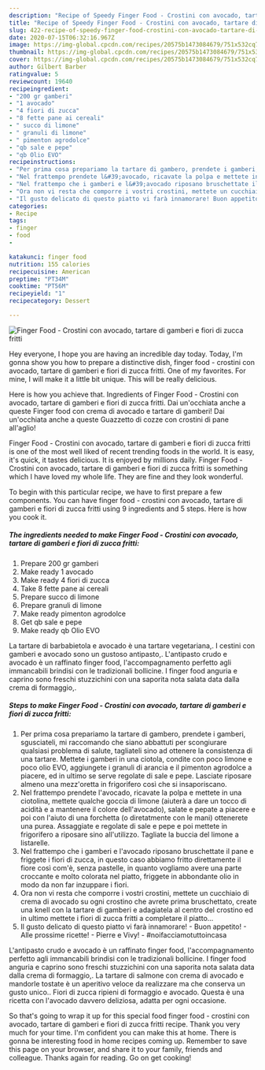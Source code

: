 ```yaml
---
description: "Recipe of Speedy Finger Food - Crostini con avocado, tartare di gamberi e fiori di zucca fritti"
title: "Recipe of Speedy Finger Food - Crostini con avocado, tartare di gamberi e fiori di zucca fritti"
slug: 422-recipe-of-speedy-finger-food-crostini-con-avocado-tartare-di-gamberi-e-fiori-di-zucca-fritti
date: 2020-07-15T06:32:16.967Z
image: https://img-global.cpcdn.com/recipes/20575b1473084679/751x532cq70/finger-food-crostini-con-avocado-tartare-di-gamberi-e-fiori-di-zucca-fritti-recipe-main-photo.jpg
thumbnail: https://img-global.cpcdn.com/recipes/20575b1473084679/751x532cq70/finger-food-crostini-con-avocado-tartare-di-gamberi-e-fiori-di-zucca-fritti-recipe-main-photo.jpg
cover: https://img-global.cpcdn.com/recipes/20575b1473084679/751x532cq70/finger-food-crostini-con-avocado-tartare-di-gamberi-e-fiori-di-zucca-fritti-recipe-main-photo.jpg
author: Gilbert Barber
ratingvalue: 5
reviewcount: 19640
recipeingredient:
- "200 gr gamberi"
- "1 avocado"
- "4 fiori di zucca"
- "8 fette pane ai cereali"
- " succo di limone"
- " granuli di limone"
- " pimenton agrodolce"
- "qb sale e pepe"
- "qb Olio EVO"
recipeinstructions:
- "Per prima cosa prepariamo la tartare di gambero, prendete i gamberi, sgusciateli, mi raccomando che siano abbattuti per scongiurare qualsiasi problema di salute, tagliateli sino ad ottenere la consistenza di una tartare. Mettete i gamberi in una ciotola, condite con poco limone e poco olio EVO, aggiungete i granuli di arancia e il pimenton agrodolce a piacere, ed in ultimo se serve regolate di sale e pepe. Lasciate riposare almeno una mezz&#39;oretta in frigorifero così che si insaporiscano."
- "Nel frattempo prendete l&#39;avocado, ricavate la polpa e mettete in una ciotolina, mettete qualche goccia di limone (aiuterà a dare un tocco di acidità e a mantenere il colore dell&#39;avocado), salate e pepate a piacere e poi con l&#39;aiuto di una forchetta (o diretatmente con le mani) ottenerete una purea. Assaggiate e regolate di sale e pepe e poi mettete in frigorifero a riposare sino all&#39;utilizzo. Tagliate la buccia del limone a listarelle."
- "Nel frattempo che i gamberi e l&#39;avocado riposano bruschettate il pane e friggete i fiori di zucca, in questo caso abbiamo fritto direttamente il fiore così com&#39;è, senza pastelle, in quanto vogliamo avere una parte croccante e molto colorata nel piatto, friggete in abbondante olio in modo da non far inzuppare i fiori."
- "Ora non vi resta che comporre i vostri crostini, mettete un cucchiaio di crema di avocado su ogni crostino che avrete prima bruschettato, create una knell con la tartare di gamberi e adagiatela al centro del crostino ed in ultimo mettete i fiori di zucca fritti a completare il piatto..."
- "Il gusto delicato di questo piatto vi farà innamorare! Buon appetito!  Alle prossime ricette!  Pierre e Vivy!  #noifacciamotuttoincasa"
categories:
- Recipe
tags:
- finger
- food
- 

katakunci: finger food  
nutrition: 155 calories
recipecuisine: American
preptime: "PT34M"
cooktime: "PT56M"
recipeyield: "1"
recipecategory: Dessert

---
```



![Finger Food - Crostini con avocado, tartare di gamberi e fiori di zucca fritti](https://img-global.cpcdn.com/recipes/20575b1473084679/751x532cq70/finger-food-crostini-con-avocado-tartare-di-gamberi-e-fiori-di-zucca-fritti-recipe-main-photo.jpg)

Hey everyone, I hope you are having an incredible day today. Today, I'm gonna show you how to prepare a distinctive dish, finger food - crostini con avocado, tartare di gamberi e fiori di zucca fritti. One of my favorites. For mine, I will make it a little bit unique. This will be really delicious.

Here is how you achieve that. Ingredients of Finger Food - Crostini con avocado, tartare di gamberi e fiori di zucca fritti. Dai un&#39;occhiata anche a queste Finger food con crema di avocado e tartare di gamberi! Dai un&#39;occhiata anche a queste Guazzetto di cozze con crostini di pane all&#39;aglio!

Finger Food - Crostini con avocado, tartare di gamberi e fiori di zucca fritti is one of the most well liked of recent trending foods in the world. It is easy, it's quick, it tastes delicious. It is enjoyed by millions daily. Finger Food - Crostini con avocado, tartare di gamberi e fiori di zucca fritti is something which I have loved my whole life. They are fine and they look wonderful.


To begin with this particular recipe, we have to first prepare a few components. You can have finger food - crostini con avocado, tartare di gamberi e fiori di zucca fritti using 9 ingredients and 5 steps. Here is how you cook it.

<!--inarticleads1-->

##### The ingredients needed to make Finger Food - Crostini con avocado, tartare di gamberi e fiori di zucca fritti:

1. Prepare 200 gr gamberi
1. Make ready 1 avocado
1. Make ready 4 fiori di zucca
1. Take 8 fette pane ai cereali
1. Prepare  succo di limone
1. Prepare  granuli di limone
1. Make ready  pimenton agrodolce
1. Get qb sale e pepe
1. Make ready qb Olio EVO


La tartare di barbabietola e avocado è una tartare vegetariana,. I cestini con gamberi e avocado sono un gustoso antipasto,. L&#39;antipasto crudo e avocado è un raffinato finger food, l&#39;accompagnamento perfetto agli immancabili brindisi con le tradizionali bollicine. I finger food anguria e caprino sono freschi stuzzichini con una saporita nota salata data dalla crema di formaggio,. 

<!--inarticleads2-->

##### Steps to make Finger Food - Crostini con avocado, tartare di gamberi e fiori di zucca fritti:

1. Per prima cosa prepariamo la tartare di gambero, prendete i gamberi, sgusciateli, mi raccomando che siano abbattuti per scongiurare qualsiasi problema di salute, tagliateli sino ad ottenere la consistenza di una tartare. Mettete i gamberi in una ciotola, condite con poco limone e poco olio EVO, aggiungete i granuli di arancia e il pimenton agrodolce a piacere, ed in ultimo se serve regolate di sale e pepe. Lasciate riposare almeno una mezz&#39;oretta in frigorifero così che si insaporiscano.
1. Nel frattempo prendete l&#39;avocado, ricavate la polpa e mettete in una ciotolina, mettete qualche goccia di limone (aiuterà a dare un tocco di acidità e a mantenere il colore dell&#39;avocado), salate e pepate a piacere e poi con l&#39;aiuto di una forchetta (o diretatmente con le mani) ottenerete una purea. Assaggiate e regolate di sale e pepe e poi mettete in frigorifero a riposare sino all&#39;utilizzo. Tagliate la buccia del limone a listarelle.
1. Nel frattempo che i gamberi e l&#39;avocado riposano bruschettate il pane e friggete i fiori di zucca, in questo caso abbiamo fritto direttamente il fiore così com&#39;è, senza pastelle, in quanto vogliamo avere una parte croccante e molto colorata nel piatto, friggete in abbondante olio in modo da non far inzuppare i fiori.
1. Ora non vi resta che comporre i vostri crostini, mettete un cucchiaio di crema di avocado su ogni crostino che avrete prima bruschettato, create una knell con la tartare di gamberi e adagiatela al centro del crostino ed in ultimo mettete i fiori di zucca fritti a completare il piatto...
1. Il gusto delicato di questo piatto vi farà innamorare! - Buon appetito!  - Alle prossime ricette!  - Pierre e Vivy!  - #noifacciamotuttoincasa


L&#39;antipasto crudo e avocado è un raffinato finger food, l&#39;accompagnamento perfetto agli immancabili brindisi con le tradizionali bollicine. I finger food anguria e caprino sono freschi stuzzichini con una saporita nota salata data dalla crema di formaggio,. La tartare di salmone con crema di avocado e mandorle tostate è un aperitivo veloce da realizzare ma che conserva un gusto unico.. Fiori di zucca ripieni di formaggio e avocado. Questa è una ricetta con l&#39;avocado davvero deliziosa, adatta per ogni occasione. 

So that's going to wrap it up for this special food finger food - crostini con avocado, tartare di gamberi e fiori di zucca fritti recipe. Thank you very much for your time. I'm confident you can make this at home. There is gonna be interesting food in home recipes coming up. Remember to save this page on your browser, and share it to your family, friends and colleague. Thanks again for reading. Go on get cooking!
